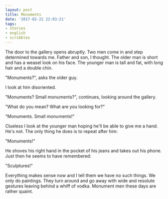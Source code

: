```yaml
---
layout: post
title: Monuments
date: '2017-02-22 22:03:21'
tags:
- stories
- english
- scribbles
---
```


The door to the gallery opens abruptly. Two men come in and step determined towards me. Father and son, I thought. The older man is short and has a weasel look on his face. The younger man is tall and fat, with long hair and a double chin.   

"Monuments?", asks the older guy. 

I look at him disoriented. 

"Monuments? Small monuments?", continues, looking around the gallery. 

"What do you mean? What are you looking for?" 

"Monuments. Small monuments!" 

Clueless I look at the younger man hoping he'll be able to give me a hand. He's not. The only thing he does is to repeat after him: 

"Monuments!" 

He shoves his right hand in the pocket of his jeans and takes out his phone. Just then he seems to have remembered: 

"Sculptures!" 

Everything makes sense now and I tell them we have no such things. We only do paintings. They turn around and go away with wide and resolute gestures leaving behind a whiff of vodka. 
Monument men these days are rather quaint. 
